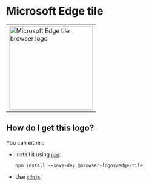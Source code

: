 # Microsoft Edge tile

<table>
    <tr height=230>
        <td>
            <a href="https://github.com/alrra/browser-logos/tree/9b5ba03c91bb705eb66baaf22320d2df2d5e34c5/src/edge-tile">
                <img width=220 src="https://raw.githubusercontent.com/alrra/browser-logos/9b5ba03c91bb705eb66baaf22320d2df2d5e34c5/src/edge-tile/edge-tile.svg?sanitize=true" alt="Microsoft Edge tile browser logo">
            </a>
        </td>
    </tr>
</table>

## How do I get this logo?

You can either:

* Install it using [`npm`][npm]:

  `npm install --save-dev @browser-logos/edge-tile`

* Use [`cdnjs`][cdnjs].

<!-- Link labels: -->

[cdnjs]: https://cdnjs.com/libraries/browser-logos
[npm]: https://www.npmjs.com/
